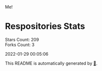 Me!

# Respositories Stats
Stars Count: 209  
Forks Count: 3

2022-01-29 00:05:06  

This README is automatically generated by [🐰](https://github.com/rnitta/rnitta).

